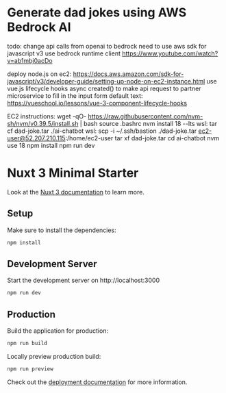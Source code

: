 # Generate dad jokes using AWS Bedrock AI

todo: change api calls from openai to bedrock
need to use aws sdk for javascript v3
use bedrock runtime client
https://www.youtube.com/watch?v=ab1mbj0acDo

deploy node.js on ec2: https://docs.aws.amazon.com/sdk-for-javascript/v3/developer-guide/setting-up-node-on-ec2-instance.html
use vue.js lifecycle hooks async created() to make api request to partner microservice to fill in the input form default text:
https://vueschool.io/lessons/vue-3-component-lifecycle-hooks

EC2 instructions:
wget -qO- https://raw.githubusercontent.com/nvm-sh/nvm/v0.39.5/install.sh | bash
source .bashrc
nvm install 18 --lts
wsl: tar cf dad-joke.tar ./ai-chatbot
wsl: scp -i ~/.ssh/bastion ./dad-joke.tar ec2-user@52.207.210.115:/home/ec2-user
tar xf dad-joke.tar
cd ai-chatbot
nvm use 18
npm install
npm run dev

# Nuxt 3 Minimal Starter

Look at the [Nuxt 3 documentation](https://nuxt.com/docs/getting-started/introduction) to learn more.

## Setup

Make sure to install the dependencies:

```bash
npm install
```

## Development Server

Start the development server on http://localhost:3000

```bash
npm run dev
```

## Production

Build the application for production:

```bash
npm run build
```

Locally preview production build:

```bash
npm run preview
```

Check out the [deployment documentation](https://nuxt.com/docs/getting-started/deployment) for more information.
